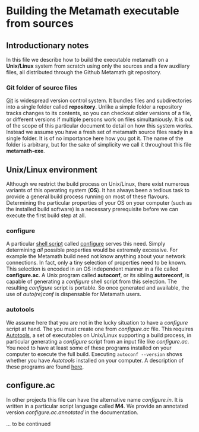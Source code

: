 # Building the Metamath executable from sources

## Introductionary notes

In this file we describe how to build the executable metamath on a __Unix/Linux__
system from scratch using only the sources and a few auxiliary files, all
distributed through the Github Metamath git repository.

### Git folder of source files

[Git](https://en.wikipedia.org/wiki/Git) is widespread version control system.
It bundles files and subdirectories into a single folder called __repository__.
Unlike a simple folder a repository tracks changes to its contents, so you can
checkout older versions of a file, or different versions if multiple persons
work on files simultaniously.  It is out of the scope of this particular
document to detail on how this system works.  Instead we assume you have a
fresh set of metamath source files ready in a single folder.  It is of no
importance here how you got it.  The name of the folder is arbitrary, but for
the sake of simplicity we call it throughout this file __metamath-exe__.

## Unix/Linux environment

Although we restrict the build process on Unix/Linux, there exist numerous
variants of this operating system (__OS__).  It has always been a tedious task
to provide a general build process running on most of these flavours.
Determining the particular properties of your OS on your computer (such as the
installed build software) is a necessary prerequisite before we can execute the
first build step at all.

### configure

A particular [shell script](https://en.wikipedia.org/wiki/Unix_shell) called
[configure](https://en.wikipedia.org/wiki/Configure_script) serves this need.
Simply determining _all_ possible properties would be extremely excessive.  For
example the Metamath build need not know anything about your network
connections.  In fact, only a tiny selection of properties need to be known.
This selection is encoded in an OS independent manner in a file called
__configure.ac__.  A Unix program called __autoconf__, or its sibling
__autoreconf__, is capable of generating a _configure_ shell script from this
selection.  The resulting _configure_ script is portable.  So once generated
and available, the use of _auto(re)conf_ is dispensable for Metamath users.

### autotools

We assume here that you are not in the lucky situation to have a _configure_
script at hand.  The you must create one from _configure.ac_ file.  This
requires [Autotools](https://en.wikipedia.org/wiki/GNU_Autotools), a set of
executables on Unix/Linux supporting a build process, in particular generating
a _configure_ script from an input file like _configure.ac_.  You need to have
at least some of these programs installed on your computer to execute the full
build.  Executing ```autoconf --version``` shows whether you have _Autotools_
installed on your computer.  A description of these programs are found
[here](https://www.gnu.org/software/autoconf/manual/).

## configure.ac 

In other projects this file can have the alternative name _configure.in_.  It
is written in a particular script language called __M4__.  We provide an
annotated version _configure.ac.annotated_ in the documentation.

... to be continued
